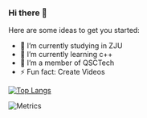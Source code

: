 ### Hi there 👋
Here are some ideas to get you started:

- 🔭 I’m currently studying in ZJU
- 🌱 I’m currently learning c++
- 👯 I’m a member of QSCTech
- ⚡ Fun fact: Create Videos

[![Top Langs](https://github-readme-stats.vercel.app/api/top-langs/?username=ZJU-FrankGU&layout=compact)](https://github.com/ZJU-FrankGU/github-readme-stats)

<!--
**ZJU-FrankGu/ZJU-FrankGu** is a ✨ _special_ ✨ repository because its `README.md` (this file) appears on your GitHub profile.


Here are some ideas to get you started:

- 🔭 I’m currently working on ...
- 🌱 I’m currently learning ...
- 👯 I’m looking to collaborate on ...
- 🤔 I’m looking for help with ...
- 💬 Ask me about ...
- 📫 How to reach me: ...
- 😄 Pronouns: ...
- ⚡ Fun fact: ...
-->
![Metrics](https://metrics.lecoq.io/ZJU-FrankGu?template=classic&base.indepth=false&base.hireable=false&config.timezone=Asia%2FShanghai)

